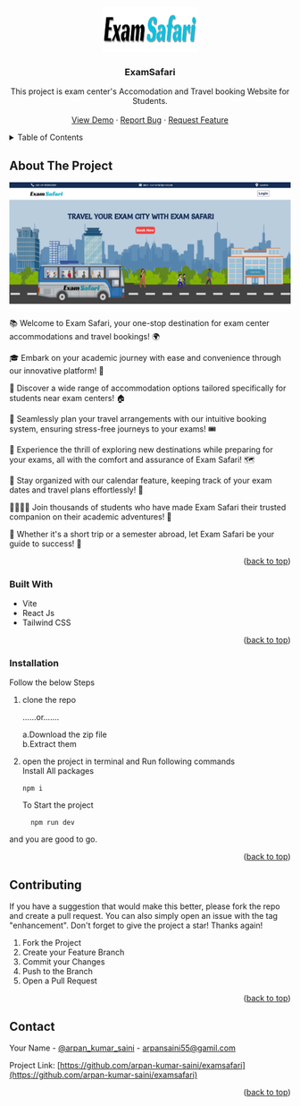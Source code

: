 

<!-- PROJECT LOGO -->
<br />
<div align="center" id='readme-top'>
  <a href="">
    <img src="https://github.com/arpan-kumar-saini/examsafari/blob/main/public/images/logo.png" alt="Logo" width="170" height="80">
  </a>

  <h3 align="center">ExamSafari</h3>

  <p align="center">
    This project is exam center's Accomodation and Travel booking  Website for Students.
    <br />   
    <br />
    <a href="https://arpan-examsafari.netlify.app/">View Demo</a>
    ·
    <a href="">Report Bug</a>
    ·
    <a href="">Request Feature</a>
  </p>
</div>



<!-- TABLE OF CONTENTS -->
<details>
  <summary>Table of Contents</summary>
  <ol>
    <li>
      <a href="#about-the-project">About The Project</a>
      <ul>
        <li><a href="#built-with">Built With</a></li>
      </ul>
    </li>      
    <li><a href="#installation">Installation</a></li>
    <li><a href="#contributing">Contributing</a></li>
    <li><a href="#contact">Contact</a></li>
  </ol>
</details>



<!-- ABOUT THE PROJECT -->
## About The Project
<img src='https://github.com/arpan-kumar-saini/Stock-images/blob/main/ExamSafariHomepage.png'>


📚 Welcome to Exam Safari, your one-stop destination for exam center accommodations and travel bookings! 🌍<br>

🎓 Embark on your academic journey with ease and convenience through our innovative platform! 🚀 <br>

🏨 Discover a wide range of accommodation options tailored specifically for students near exam centers! 🏠 <br>

🚗 Seamlessly plan your travel arrangements with our intuitive booking system, ensuring stress-free journeys to your exams! 🎟️ <br>

🌟 Experience the thrill of exploring new destinations while preparing for your exams, all with the comfort and assurance of Exam Safari! 🗺️ <br>

📅 Stay organized with our calendar feature, keeping track of your exam dates and travel plans effortlessly! 📆 <br>

👩‍🎓👨‍🎓 Join thousands of students who have made Exam Safari their trusted companion on their academic adventures! 🌟 <br>

💼 Whether it's a short trip or a semester abroad, let Exam Safari be your guide to success! 🌟 <br>
<p align="right">(<a href="#readme-top">back to top</a>)</p>



### Built With

* Vite 
* React Js 
* Tailwind CSS

<p align="right">(<a href="#readme-top">back to top</a>)</p>




### Installation
Follow the below Steps

<ol>
  <li>
    clone the repo

......or....... 

a.Download the zip file <br>
b.Extract them
  </li>
  <li>open the project in terminal and Run  following commands <br>
  Install All packages 
    
    npm i 
    
  To Start the project 
  ```
    npm run dev
  ```
    
  </li>
</ol>

and you are good to go.

  

<p align="right">(<a href="#readme-top">back to top</a>)</p>


<!-- CONTRIBUTING -->
## Contributing


If you have a suggestion that would make this better, please fork the repo and create a pull request. You can also simply open an issue with the tag "enhancement".
Don't forget to give the project a star! Thanks again!

1. Fork the Project
2. Create your Feature Branch 
3. Commit your Changes 
4. Push to the Branch 
5. Open a Pull Request

<p align="right">(<a href="#readme-top">back to top</a>)</p>



<!-- CONTACT -->
## Contact

Your Name - [@arpan_kumar_saini](https://www.instagram.com/arpan_kumar_saini/) - arpansaini55@gamil.com

Project Link: [https://github.com/arpan-kumar-saini/examsafari](https://github.com/arpan-kumar-saini/examsafari)

<p align="right">(<a href="#readme-top">back to top</a>)</p>







 

